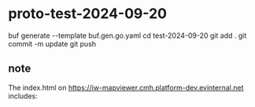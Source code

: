 # proto-test-2024-09-20

buf generate --template buf.gen.go.yaml
cd test-2024-09-20
git add .
git commit -m update
git push

## note

The index.html on https://iw-mapviewer.cmh.platform-dev.evinternal.net includes:

<meta name="go-import" content="iw-mapviewer.cmh.platform-dev.evinternal.net git https://github.eagleview.com/james-davidson/test-2024-09-20">
